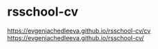 # rsschool-cv
https://evgeniachedleeva.github.io/rsschool-cv/cv
https://evgeniachedleeva.github.io/rsschool-cv/
